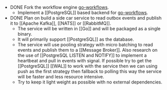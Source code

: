 - DONE Fork the workflow engine [go-workflows](https://github.com/cschleiden/go-workflows).
	- Implement a [[PostgreSQL]] based backend for [go-workflows](https://github.com/cschleiden/go-workflows).
- DONE Plan on build a side car service to read outbox events and publish it to [[Apache Kafka]], [[NATS]] or [[RabbitMQ]].
	- The service will be written in [[Go]] and will be packaged as a single binary.
	- It will primarily support [[PostgreSQL]] as the database.
	- The service will use pooling strategy with micro batching to read events and publish them to a [[Message Broker]]. Also research on the use of [[PostgreSQL LISTEN and NOTIFY]] to implement a heartbeat and pull in events with signal. If possible try to get the [[PostgreSQL]] [[WAL]] to work with the service then we can using push as the first strategy then fallback to polling this way the service will be faster and less resource intensive.
	- Try to keep it light weight as possible with no external dependencies.